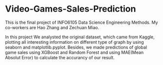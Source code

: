 # Video-Games-Sales-Prediction

This is the final project of INFO6105 Data Science Engineering Methods. My co-workers are Hao Zhang and Zechuan Miao. 

In this project We analysted the original dataset, which came from Kaggle, plotting all interesting information on different type of graph by using seaborn and matplotlib.pyplot. Besides, we made predictions of global game sales using XGBoost and Random Forest and using MAE(Mean Absolut Error) to calculate the accurancy of our result.

